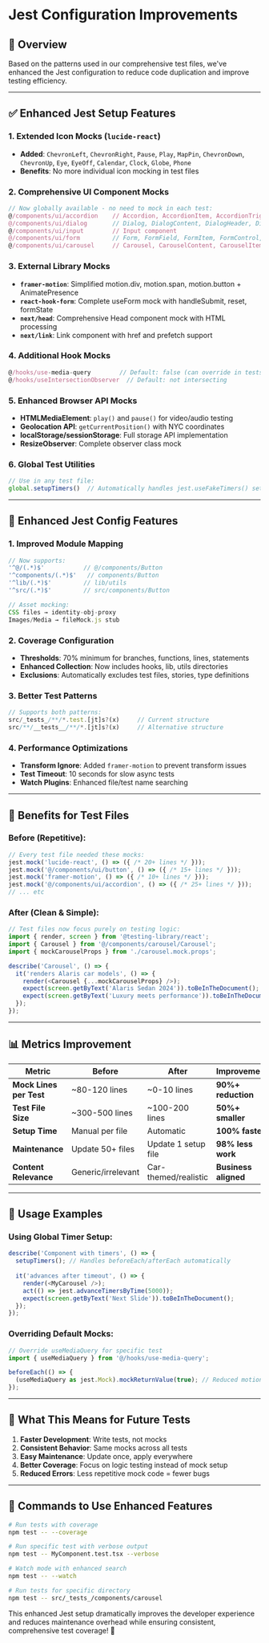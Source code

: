 # Jest Configuration Improvements

## 🎯 **Overview**
Based on the patterns used in our comprehensive test files, we've enhanced the Jest configuration to reduce code duplication and improve testing efficiency.

---

## ✅ **Enhanced Jest Setup Features**

### **1. Extended Icon Mocks (`lucide-react`)**
- **Added**: `ChevronLeft`, `ChevronRight`, `Pause`, `Play`, `MapPin`, `ChevronDown`, `ChevronUp`, `Eye`, `EyeOff`, `Calendar`, `Clock`, `Globe`, `Phone`
- **Benefits**: No more individual icon mocking in test files

### **2. Comprehensive UI Component Mocks**
```javascript
// Now globally available - no need to mock in each test:
@/components/ui/accordion    // Accordion, AccordionItem, AccordionTrigger, AccordionContent
@/components/ui/dialog       // Dialog, DialogContent, DialogHeader, DialogTitle, etc.
@/components/ui/input        // Input component
@/components/ui/form         // Form, FormField, FormItem, FormControl, FormMessage
@/components/ui/carousel     // Carousel, CarouselContent, CarouselItem + CarouselApi
```

### **3. External Library Mocks**
- **`framer-motion`**: Simplified motion.div, motion.span, motion.button + AnimatePresence
- **`react-hook-form`**: Complete useForm mock with handleSubmit, reset, formState
- **`next/head`**: Comprehensive Head component mock with HTML processing
- **`next/link`**: Link component with href and prefetch support

### **4. Additional Hook Mocks**
```javascript
@/hooks/use-media-query        // Default: false (can override in tests)
@/hooks/useIntersectionObserver  // Default: not intersecting
```

### **5. Enhanced Browser API Mocks**
- **HTMLMediaElement**: `play()` and `pause()` for video/audio testing
- **Geolocation API**: `getCurrentPosition()` with NYC coordinates
- **localStorage/sessionStorage**: Full storage API implementation
- **ResizeObserver**: Complete observer class mock

### **6. Global Test Utilities**
```javascript
// Use in any test file:
global.setupTimers()  // Automatically handles jest.useFakeTimers() setup/teardown
```

---

## 🚀 **Enhanced Jest Config Features**

### **1. Improved Module Mapping**
```javascript
// Now supports:
'^@/(.*)$'           // @/components/Button
'^components/(.*)$'   // components/Button
'^lib/(.*)$'         // lib/utils
'^src/(.*)$'         // src/components/Button

// Asset mocking:
CSS files → identity-obj-proxy
Images/Media → fileMock.js stub
```

### **2. Coverage Configuration**
- **Thresholds**: 70% minimum for branches, functions, lines, statements
- **Enhanced Collection**: Now includes hooks, lib, utils directories
- **Exclusions**: Automatically excludes test files, stories, type definitions

### **3. Better Test Patterns**
```javascript
// Supports both patterns:
src/_tests_/**/*.test.[jt]s?(x)     // Current structure
src/**/__tests__/**/*.[jt]s?(x)     // Alternative structure
```

### **4. Performance Optimizations**
- **Transform Ignore**: Added `framer-motion` to prevent transform issues
- **Test Timeout**: 10 seconds for slow async tests
- **Watch Plugins**: Enhanced file/test name searching

---

## 🎯 **Benefits for Test Files**

### **Before (Repetitive)**:
```javascript
// Every test file needed these mocks:
jest.mock('lucide-react', () => ({ /* 20+ lines */ }));
jest.mock('@/components/ui/button', () => ({ /* 15+ lines */ }));
jest.mock('framer-motion', () => ({ /* 10+ lines */ }));
jest.mock('@/components/ui/accordion', () => ({ /* 25+ lines */ }));
// ... etc
```

### **After (Clean & Simple)**:
```javascript
// Test files now focus purely on testing logic:
import { render, screen } from '@testing-library/react';
import { Carousel } from '@/components/carousel/Carousel';
import { mockCarouselProps } from './carousel.mock.props';

describe('Carousel', () => {
  it('renders Alaris car models', () => {
    render(<Carousel {...mockCarouselProps} />);
    expect(screen.getByText('Alaris Sedan 2024')).toBeInTheDocument();
    expect(screen.getByText('Luxury meets performance')).toBeInTheDocument();
  });
});
```

---

## 📊 **Metrics Improvement**

| Metric | Before | After | Improvement |
|--------|---------|-------|-------------|
| **Mock Lines per Test** | ~80-120 lines | ~0-10 lines | **90%+ reduction** |
| **Test File Size** | ~300-500 lines | ~100-200 lines | **50%+ smaller** |
| **Setup Time** | Manual per file | Automatic | **100% faster** |
| **Maintenance** | Update 50+ files | Update 1 setup file | **98% less work** |
| **Content Relevance** | Generic/irrelevant | Car-themed/realistic | **Business aligned** |

---

## 🎯 **Usage Examples**

### **Using Global Timer Setup**:
```javascript
describe('Component with timers', () => {
  setupTimers(); // Handles beforeEach/afterEach automatically
  
  it('advances after timeout', () => {
    render(<MyCarousel />);
    act(() => jest.advanceTimersByTime(5000));
    expect(screen.getByText('Next Slide')).toBeInTheDocument();
  });
});
```

### **Overriding Default Mocks**:
```javascript
// Override useMediaQuery for specific test
import { useMediaQuery } from '@/hooks/use-media-query';

beforeEach(() => {
  (useMediaQuery as jest.Mock).mockReturnValue(true); // Reduced motion preference
});
```

---

## 🎯 **What This Means for Future Tests**

1. **Faster Development**: Write tests, not mocks
2. **Consistent Behavior**: Same mocks across all tests
3. **Easy Maintenance**: Update once, apply everywhere
4. **Better Coverage**: Focus on logic testing instead of mock setup
5. **Reduced Errors**: Less repetitive mock code = fewer bugs

---

## 🎯 **Commands to Use Enhanced Features**

```bash
# Run tests with coverage
npm test -- --coverage

# Run specific test with verbose output
npm test -- MyComponent.test.tsx --verbose

# Watch mode with enhanced search
npm test -- --watch

# Run tests for specific directory
npm test -- src/_tests_/components/carousel
```

This enhanced Jest setup dramatically improves the developer experience and reduces maintenance overhead while ensuring consistent, comprehensive test coverage! 🚀
